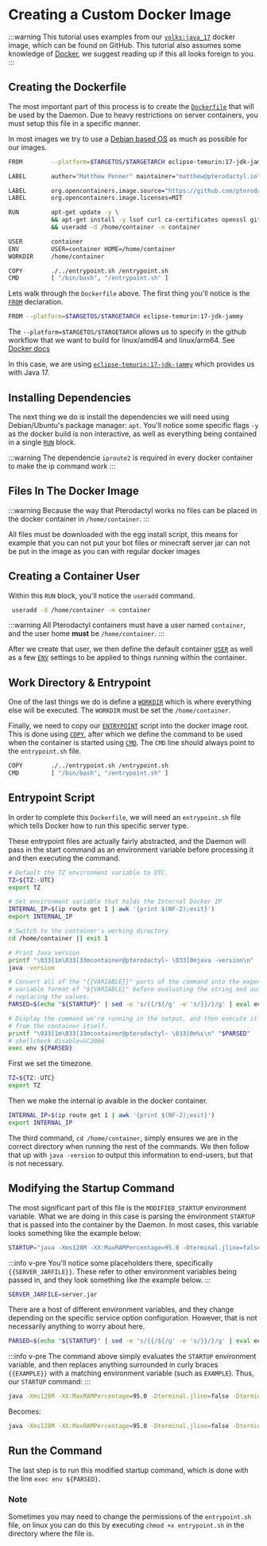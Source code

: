 # Creating a Custom Docker Image

:::warning
This tutorial uses examples from our [`yolks:java_17`](https://github.com/pterodactyl/yolks/tree/master/java/17) docker image,
which can be found on GitHub. This tutorial also assumes some knowledge of [Docker](https://docker.io/), we suggest
reading up if this all looks foreign to you.
:::

## Creating the Dockerfile

The most important part of this process is to create the [`Dockerfile`](https://docs.docker.com/engine/reference/builder/)
that will be used by the Daemon. Due to heavy restrictions on server containers, you must setup this file in a specific manner.

In most images we try to use a [Debian based OS](https://www.debian.org) as much as possible for our images.

```bash
FROM        --platform=$TARGETOS/$TARGETARCH eclipse-temurin:17-jdk-jammy

LABEL       author="Matthew Penner" maintainer="matthew@pterodactyl.io"

LABEL       org.opencontainers.image.source="https://github.com/pterodactyl/yolks"
LABEL       org.opencontainers.image.licenses=MIT

RUN 		apt-get update -y \
 			&& apt-get install -y lsof curl ca-certificates openssl git tar sqlite3 fontconfig libfreetype6 tzdata iproute2 libstdc++6 \
 			&& useradd -d /home/container -m container

USER        container
ENV         USER=container HOME=/home/container
WORKDIR     /home/container

COPY        ./../entrypoint.sh /entrypoint.sh
CMD         [ "/bin/bash", "/entrypoint.sh" ]
```

Lets walk through the `Dockerfile` above. The first thing you'll notice is the [`FROM`](https://docs.docker.com/engine/reference/builder/#from) declaration.

```bash
FROM --platform=$TARGETOS/$TARGETARCH eclipse-temurin:17-jdk-jammy
```

The `--platform=$TARGETOS/$TARGETARCH` allows us to specify in the github workflow that we want to build for linux/amd64 and linux/arm64. See [Docker docs](https://docs.docker.com/engine/reference/builder/#from)

In this case, we are using [`eclipse-temurin:17-jdk-jammy`](https://github.com/adoptium/containers/tree/main) which provides us with Java 17.

## Installing Dependencies

The next thing we do is install the dependencies we will need using Debian/Ubuntu's package manager: `apt`. You'll notice some
specific flags `-y` as the docker build is non interactive, as well as everything being contained in a
single [`RUN`](https://docs.docker.com/engine/reference/builder/#run) block.

:::warning
The dependencie `iproute2` is required in every docker container to make the ip command work
:::

## Files In The Docker Image
:::warning
Because the way that Pterodactyl works no files can be placed in the docker container in `/home/container`.
:::

All files must be downloaded with the egg install script, this means for example that you can not put your bot files or minecraft server jar can not be put in the image as you can with regular docker images

## Creating a Container User

Within this `RUN` block, you'll notice the `useradd` command.

```bash
 useradd -d /home/container -m container
 ```

:::warning
All Pterodactyl containers must have a user named `container`, and the user home **must** be `/home/container`.
:::

After we create that user, we then define the default container [`USER`](https://docs.docker.com/engine/reference/builder/#user)
as well as a few [`ENV`](https://docs.docker.com/engine/reference/builder/#env) settings to be applied to things running
within the container.

## Work Directory & Entrypoint

One of the last things we do is define a [`WORKDIR`](https://docs.docker.com/engine/reference/builder/#workdir) which
is where everything else will be executed. The `WORKDIR` must be set the `/home/container`.

Finally, we need to copy our [`ENTRYPOINT`](https://docs.docker.com/engine/reference/builder/#entrypoint) script into
the docker image root. This is done using [`COPY`](https://docs.docker.com/engine/reference/builder/#copy), after which
we define the command to be used when the container is started using [`CMD`](https://docs.docker.com/engine/reference/builder/#cmd).
The `CMD` line should always point to the `entrypoint.sh` file.

```bash
COPY        ./../entrypoint.sh /entrypoint.sh
CMD         [ "/bin/bash", "/entrypoint.sh" ]
```

## Entrypoint Script

In order to complete this `Dockerfile`, we will need an `entrypoint.sh` file which tells Docker how to run this
specific server type.

These entrypoint files are actually fairly abstracted, and the Daemon will pass in the start command as an environment
variable before processing it and then executing the command.

```bash
# Default the TZ environment variable to UTC.
TZ=${TZ:-UTC}
export TZ

# Set environment variable that holds the Internal Docker IP
INTERNAL_IP=$(ip route get 1 | awk '{print $(NF-2);exit}')
export INTERNAL_IP

# Switch to the container's working directory
cd /home/container || exit 1

# Print Java version
printf "\033[1m\033[33mcontainer@pterodactyl~ \033[0mjava -version\n"
java -version

# Convert all of the "{{VARIABLE}}" parts of the command into the expected shell
# variable format of "${VARIABLE}" before evaluating the string and automatically
# replacing the values.
PARSED=$(echo "${STARTUP}" | sed -e 's/{{/${/g' -e 's/}}/}/g' | eval echo "$(cat -)")

# Display the command we're running in the output, and then execute it with the env
# from the container itself.
printf "\033[1m\033[33mcontainer@pterodactyl~ \033[0m%s\n" "$PARSED"
# shellcheck disable=SC2086
exec env ${PARSED}
```

First we set the timezone.
```bash
TZ=${TZ:-UTC}
export TZ
```

Then we make the internal ip avaible in the docker container.
```bash
INTERNAL_IP=$(ip route get 1 | awk '{print $(NF-2);exit}')
export INTERNAL_IP
```

The third command, `cd /home/container`, simply ensures we are in the correct directory when running the rest of the
commands. We then follow that up with `java -version` to output this information to end-users, but that is not necessary.

## Modifying the Startup Command

The most significant part of this file is the `MODIFIED_STARTUP` environment variable. What we are doing in this case
is parsing the environment `STARTUP` that is passed into the container by the Daemon. In most cases, this variable
looks something like the example below:

```bash
STARTUP="java -Xms128M -XX:MaxRAMPercentage=95.0 -Dterminal.jline=false -Dterminal.ansi=true -jar {{SERVER_JARFILE}}"
```

:::info v-pre
You'll notice some placeholders there, specifically `{{SERVER_JARFILE}}`. These refer to
other environment variables being passed in, and they look something like the example below.
:::

```bash
SERVER_JARFILE=server.jar
```

There are a host of different environment variables, and they change depending on the specific service option
configuration. However, that is not necessarily anything to worry about here.

```bash
PARSED=$(echo "${STARTUP}" | sed -e 's/{{/${/g' -e 's/}}/}/g' | eval echo "$(cat -)")
```

:::info v-pre
The command above simply evaluates the `STARTUP` environment variable, and then replaces anything surrounded in
curly braces `{{EXAMPLE}}` with a matching environment variable (such as `EXAMPLE`). Thus, our `STARTUP` command:
:::

```bash
java -Xms128M -XX:MaxRAMPercentage=95.0 -Dterminal.jline=false -Dterminal.ansi=true -jar {{SERVER_JARFILE}}
```

Becomes:

```bash
java -Xms128M -XX:MaxRAMPercentage=95.0 -Dterminal.jline=false -Dterminal.ansi=true -jar server.jar
```

## Run the Command

The last step is to run this modified startup command, which is done with the line `exec env ${PARSED}`.

### Note

Sometimes you may need to change the permissions of the `entrypoint.sh` file, on linux you can do this by executing `chmod +x entrypoint.sh` in the directory where the file is.
